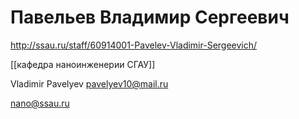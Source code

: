 # Павельев Владимир Сергеевич

http://ssau.ru/staff/60914001-Pavelev-Vladimir-Sergeevich/

[[кафедра наноинженерии СГАУ]]

Vladimir Pavelyev <pavelyev10@mail.ru>

[nano@ssau.ru](mailto:nano@ssau.ru)

